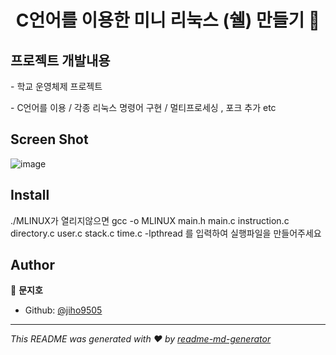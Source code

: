 <h1 align="center">C언어를 이용한 미니 리눅스 (쉘) 만들기 👋</h1>

## 프로젝트 개발내용
<p>- 학교 운영체제 프로젝트 </p> 
<p>- C언어를 이용 / 각종 리눅스 명령어 구현 / 멀티프로세싱 , 포크 추가 etc</p>  

## Screen Shot
![image](https://user-images.githubusercontent.com/50862052/98427906-7904fd80-20e2-11eb-9906-9978bb3c0dbe.png)

## Install

./MLINUX가 열리지않으면
gcc -o MLINUX main.h main.c instruction.c directory.c user.c stack.c time.c -lpthread
를 입력하여 실행파일을 만들어주세요


## Author

👤 **문지호**

* Github: [@jiho9505](https://github.com/jiho9505)


***
_This README was generated with ❤️ by [readme-md-generator](https://github.com/kefranabg/readme-md-generator)_
